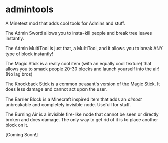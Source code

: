 # admintools
A Minetest mod that adds cool tools for Admins and stuff.

The Admin Sword allows you to insta-kill people and break tree leaves instantly.

The Admin MultiTool is just that, a MultiTool, and it allows you to break ANY type of block instantly!

The Magic Stick is a really cool item (with an equally cool texture) that allows you to smack people 20-30 blocks and launch yourself into the air!
(No lag bros)

The Knockback Stick is a common peasant's version of the Magic Stick. It does less damage and cannot act upon the user.

The Barrier Block is a Minecraft inspired item that adds an *almost* unbreakable and completely invisible node. Usefull for stuff.

The Burning Air is a invisible fire-like node that cannot be seen or directly broken and does damage. The only way to get rid of it is to place another block on it.

[Coming Soon!]
